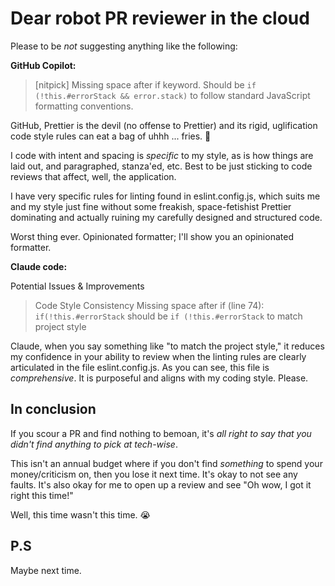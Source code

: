 # Dear robot PR reviewer in the cloud

Please to be _not_ suggesting anything like the following:

**GitHub Copilot:**

> [nitpick] Missing space after if keyword. Should be `if (!this.#errorStack && error.stack)`
to follow standard JavaScript formatting conventions.

GitHub, Prettier is the devil (no offense to Prettier) and its rigid,
uglification code style rules can eat a bag of uhhh ... fries. 👀

I code with intent and spacing is _specific_ to my style, as is how things are
laid out, and paragraphed, stanza'ed, etc. Best to be just sticking to code
reviews that affect, well, the application.

I have very specific rules for linting found in eslint.config.js, which suits
me and my style just fine without some freakish, space-fetishist Prettier
dominating and actually ruining my carefully designed and structured code.

Worst thing ever. Opinionated formatter; I'll show you an opinionated
formatter.

**Claude code:**

Potential Issues & Improvements

> Code Style Consistency
> Missing space after if (line 74): `if(!this.#errorStack` should be `if (!this.#errorStack` to match project style

Claude, when you say something like "to match the project style," it reduces my
confidence in your ability to review when the linting rules are clearly
articulated in the file eslint.config.js. As you can see, this file is
_comprehensive_. It is purposeful and aligns with my coding style. Please.

## In conclusion

If you scour a PR and find nothing to bemoan, it's _all right to say that
you didn't find anything to pick at *tech-wise*_.

This isn't an annual budget where if you don't find _something_ to spend your
money/criticism on, then you lose it next time. It's okay to not see any
faults. It's also okay for me to open up a review and see "Oh wow, I got it
right this time!"

Well, this time wasn't this time. 😭

## P.S

Maybe next time.
